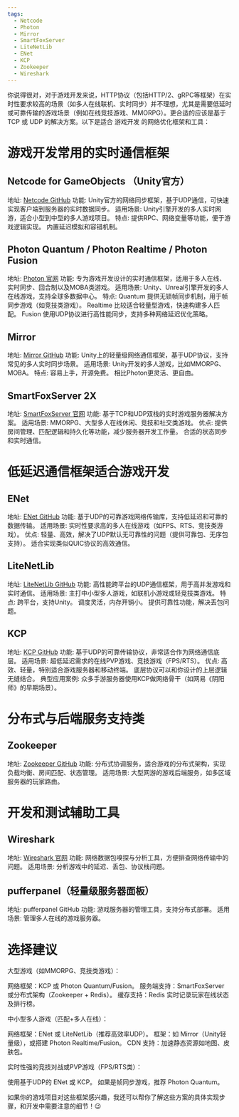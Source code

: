 ```yaml
---
tags:
  - Netcode
  - Photon
  - Mirror
  - SmartFoxServer
  - LiteNetLib
  - ENet
  - KCP
  - Zookeeper
  - Wireshark
---
```

你说得很对，对于游戏开发来说，HTTP协议（包括HTTP/2、gRPC等框架）在实时性要求较高的场景（如多人在线联机、实时同步）并不理想，尤其是需要低延时或可靠传输的游戏场景（例如在线竞技游戏、MMORPG）。更合适的应该是基于 TCP 或 UDP 的解决方案。以下是适合 游戏开发 的网络优化框架和工具：

# 游戏开发常用的实时通信框架
## Netcode for GameObjects （Unity官方）
地址: [Netcode GitHub](https://github.com/Unity-Technologies/com.unity.netcode.gameobjects)
功能: Unity官方的网络同步框架，基于UDP通信，可快速实现客户端到服务器的实时数据同步。
适用场景: Unity引擎开发的多人实时网游，适合小型到中型的多人游戏项目。
特点:
提供RPC、网络变量等功能，便于游戏逻辑实现。
内置延迟模拟和容错机制。
## Photon Quantum / Photon Realtime / Photon Fusion
地址: [Photon 官网](https://www.photonengine.com/)
功能: 专为游戏开发设计的实时通信框架，适用于多人在线、实时同步、回合制以及MOBA类游戏。
适用场景: Unity、Unreal引擎开发的多人在线游戏，支持全球多数据中心。
特点:
Quantum 提供无锁帧同步机制，用于帧同步游戏（如竞技类游戏）。
Realtime 比较适合轻量型游戏，快速构建多人匹配。
Fusion 使用UDP协议进行高性能同步，支持多种网络延迟优化策略。
## Mirror
地址: [Mirror GitHub](https://github.com/MirrorNetworking/Mirror)
功能: Unity上的轻量级网络通信框架，基于UDP协议，支持常见的多人实时同步场景。
适用场景: Unity开发的多人游戏，比如MMORPG、MOBA。
特点:
容易上手，开源免费。
相比Photon更灵活、更自由。
## SmartFoxServer 2X
地址: [SmartFoxServer 官网](https://www.smartfoxserver.com/)
功能: 基于TCP和UDP双栈的实时游戏服务器解决方案。
适用场景: MMORPG、大型多人在线休闲、竞技和社交类游戏。
优点:
提供房间管理、匹配逻辑和持久化等功能，减少服务器开发工作量。
合适的状态同步和实时通信。
# 低延迟通信框架适合游戏开发
## ENet
地址: [ENet GitHub](https://github.com/lsalzman/enet)
功能: 基于UDP的可靠游戏网络传输库，支持低延迟和可靠的数据传输。
适用场景: 实时性要求高的多人在线游戏（如FPS、RTS、竞技类游戏）。
优点:
轻量、高效，解决了UDP默认无可靠性的问题（提供可靠包、无序包支持）。
适合实现类似QUIC协议的高效通信。
## LiteNetLib
地址: [LiteNetLib GitHub](https://github.com/RevenantX/LiteNetLib)
功能: 高性能跨平台的UDP通信框架，用于高并发游戏和实时通信。
适用场景: 主打中小型多人游戏，如联机小游戏或轻竞技类游戏。
特点:
跨平台，支持Unity。
调度灵活，内存开销小。
提供可靠性功能，解决丢包问题。
## KCP
地址: [KCP GitHub](https://github.com/skywind3000/kcp)
功能: 基于UDP的可靠传输协议，非常适合作为网络通信底层。
适用场景: 超低延迟需求的在线PVP游戏、竞技游戏（FPS/RTS）。
优点:
高效、轻量，特别适合游戏服务器和移动终端。
底层协议可以和你设计的上层逻辑无缝结合。
典型应用案例:
众多手游服务器使用KCP做网络骨干（如网易《阴阳师》的早期场景）。
# 分布式与后端服务支持类
## Zookeeper
地址: [Zookeeper GitHub](https://github.com/apache/zookeeper)
功能: 分布式协调服务，适合游戏的分布式架构，实现负载均衡、房间匹配、状态管理。
适用场景: 大型网游的游戏后端服务，如多区域服务器的玩家路由。
# 开发和测试辅助工具
## Wireshark
地址: [Wireshark 官网](https://www.wireshark.org/)
功能: 网络数据包嗅探与分析工具，方便排查网络传输中的问题。
适用场景: 分析游戏中的延迟、丢包、协议栈问题。
## pufferpanel（轻量级服务器面板）
地址: pufferpanel GitHub
功能: 游戏服务器的管理工具，支持分布式部署。
适用场景: 管理多人在线的游戏服务器。
# 选择建议
大型游戏（如MMORPG、竞技类游戏）：

网络框架：KCP 或 Photon Quantum/Fusion。
服务端支持：SmartFoxServer 或分布式架构（Zookeeper + Redis）。
缓存支持：Redis 实时记录玩家在线状态及排行榜。


中小型多人游戏（匹配+多人在线）：

网络框架：ENet 或 LiteNetLib（推荐高效率UDP）。
框架：如 Mirror（Unity轻量级），或搭建 Photon Realtime/Fusion。
CDN 支持：加速静态资源如地图、皮肤包。


实时性强的竞技对战或PVP游戏（FPS/RTS类）：

使用基于UDP的 ENet 或 KCP。
如果是帧同步游戏，推荐 Photon Quantum。




如果你的游戏项目对这些框架感兴趣，我还可以帮你了解这些方案的具体实现步骤，和开发中需要注意的细节！😉
